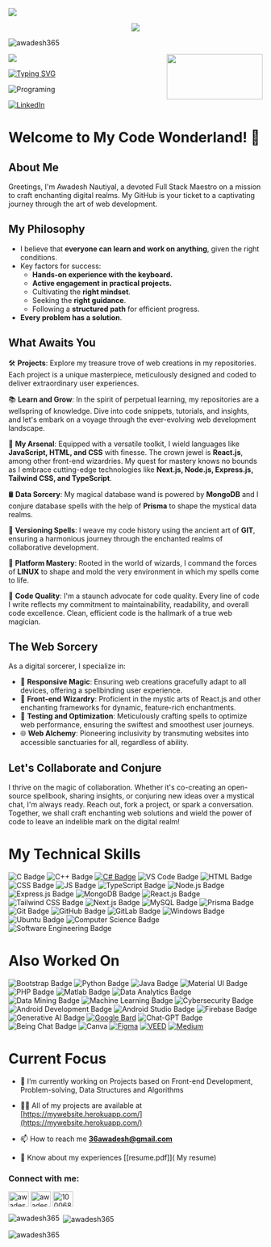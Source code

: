 ![](assets/Bottom_up.svg)

<!--   my-icons -->
<p align="center">
    <a href="https://github.com/awadesh365"><img src="https://img.shields.io/badge/status-updating-brightgreen.svg"></a>
    <p align="left"> <img src="https://komarev.com/ghpvc/?username=awadesh365&label=Profile%20views&color=0e75b6&style=flat"
        alt="awadesh365" /> </p> 
</p>


<!--   my-header-img -->
![](./src/header_.png)
<a href="https://dev.to/crackingdemon/register-and-login-system-in-mern-stack-1n98"><img src="https://miro.medium.com/v2/resize:fit:678/1*l2tlJsFNg2tH6QizegKkqA.png" align="right" height="90" width="190" ></a>

<!--https://readme-typing-svg.herokuapp.com/demo/  -->
[![Typing SVG](http://readme-typing-svg.herokuapp.com?font=Fira+Code&pause=1000&width=435&lines=Hi+there+%F0%9F%91%8B%2C+I+am+Awadesh;Welcome+to+My+Profile;Software+Engineer;Full+Stack+Developer)](https://git.io/typing-svg)

<img src="https://www.freecodecamp.org/news/content/images/size/w2000/2023/05/pexels-tara-winstead-8386440--1-.jpg" alt ="Programing">



<!--   my-skils -->



[![LinkedIn](https://img.shields.io/badge/-Connect%20on%20LinkedIn-blue)](https://www.linkedin.com/in/awadesh-nautiyal/)

# Welcome to My Code Wonderland! 🚀

## About Me

Greetings, I'm Awadesh Nautiyal, a devoted Full Stack Maestro on a mission to craft enchanting digital realms. My GitHub is your ticket to a captivating journey through the art of web development.

## My Philosophy

- I believe that **everyone can learn and work on anything**, given the right conditions.
- Key factors for success:
  - **Hands-on experience with the keyboard.**
  - **Active engagement in practical projects.**
  - Cultivating the **right mindset**.
  - Seeking the **right guidance**.
  - Following a **structured path** for efficient progress.
- **Every problem has a solution**.

## What Awaits You

🛠️ **Projects**: Explore my treasure trove of web creations in my repositories. Each project is a unique masterpiece, meticulously designed and coded to deliver extraordinary user experiences.

📚 **Learn and Grow**: In the spirit of perpetual learning, my repositories are a wellspring of knowledge. Dive into code snippets, tutorials, and insights, and let's embark on a voyage through the ever-evolving web development landscape.

🧰 **My Arsenal**: Equipped with a versatile toolkit, I wield languages like **JavaScript, HTML, and CSS** with finesse. The crown jewel is **React.js**, among other front-end wizardries. My quest for mastery knows no bounds as I embrace cutting-edge technologies like **Next.js, Node.js, Express.js, Tailwind CSS, and TypeScript**.

🛢️ **Data Sorcery**: My magical database wand is powered by **MongoDB** and I conjure database spells with the help of **Prisma** to shape the mystical data realms.

🔗 **Versioning Spells**: I weave my code history using the ancient art of **GIT**, ensuring a harmonious journey through the enchanted realms of collaborative development.

🐧 **Platform Mastery**: Rooted in the world of wizards, I command the forces of **LINUX** to shape and mold the very environment in which my spells come to life.

🌟 **Code Quality**: I'm a staunch advocate for code quality. Every line of code I write reflects my commitment to maintainability, readability, and overall code excellence. Clean, efficient code is the hallmark of a true web magician.

## The Web Sorcery

As a digital sorcerer, I specialize in:

- 📱 **Responsive Magic**: Ensuring web creations gracefully adapt to all devices, offering a spellbinding user experience.
- 🚀 **Front-end Wizardry**: Proficient in the mystic arts of React.js and other enchanting frameworks for dynamic, feature-rich enchantments.
- 🧪 **Testing and Optimization**: Meticulously crafting spells to optimize web performance, ensuring the swiftest and smoothest user journeys.
- 🌐 **Web Alchemy**: Pioneering inclusivity by transmuting websites into accessible sanctuaries for all, regardless of ability.

## Let's Collaborate and Conjure

I thrive on the magic of collaboration. Whether it's co-creating an open-source spellbook, sharing insights, or conjuring new ideas over a mystical chat, I'm always ready. Reach out, fork a project, or spark a conversation. Together, we shall craft enchanting web solutions and wield the power of code to leave an indelible mark on the digital realm!



# My Technical Skills

![C Badge](https://img.shields.io/badge/-C-00599C?style=for-the-badge&logo=C&logoColor=white)
![C++ Badge](https://img.shields.io/badge/-C++-00599C?style=for-the-badge&logo=C%2B%2B&logoColor=white)
[![C# Badge](https://img.shields.io/badge/-C%23-239120?style=for-the-badge&logo=c-sharp&logoColor=white)](https://docs.microsoft.com/en-us/dotnet/csharp/)
![VS Code Badge](https://img.shields.io/badge/-VS%20Code-007ACC?style=for-the-badge&logo=Visual%20Studio%20Code&logoColor=white)
![HTML Badge](https://img.shields.io/badge/-HTML-E34F26?style=for-the-badge&logo=HTML5&logoColor=white)
![CSS Badge](https://img.shields.io/badge/-CSS-1572B6?style=for-the-badge&logo=CSS3&logoColor=white)
![JS Badge](https://img.shields.io/badge/-JavaScript-F7DF1E?style=for-the-badge&logo=JavaScript&logoColor=white)
![TypeScript Badge](https://img.shields.io/badge/-TypeScript-007ACC?style=for-the-badge&logo=TypeScript&logoColor=white)
![Node.js Badge](https://img.shields.io/badge/-Node.js-339933?style=flat&logo=Node.js&logoColor=white)  ![Express.js Badge](https://img.shields.io/badge/-Express.js-000000?style=flat&logo=Express&logoColor=white) ![MongoDB Badge](https://img.shields.io/badge/-MongoDB-47A248?style=flat&logo=MongoDB&logoColor=white) 
![React.js Badge](https://img.shields.io/badge/-React.js-61DAFB?style=for-the-badge&logo=React&logoColor=white)
![Tailwind CSS Badge](https://img.shields.io/badge/-Tailwind%20CSS-38B2AC?style=for-the-badge&logo=Tailwind%20CSS&logoColor=white)
![Next.js Badge](https://img.shields.io/badge/-Next.js-000000?style=for-the-badge&logo=Next.js&logoColor=white)
![MySQL Badge](https://img.shields.io/badge/-MySQL-4479A1?style=for-the-badge&logoColor=white)
![Prisma Badge](https://img.shields.io/badge/-Prisma-2D3748?style=for-the-badge&logo=Prisma&logoColor=white)
![Git Badge](https://img.shields.io/badge/-Git-F05032?style=for-the-badge&logo=Git&logoColor=white)
![GitHub Badge](https://img.shields.io/badge/-GitHub-181717?style=for-the-badge&logo=GitHub&logoColor=white)
![GitLab Badge](https://img.shields.io/badge/-GitLab-FCA121?style=for-the-badge&logo=GitLab&logoColor=white)
![Windows Badge](https://img.shields.io/badge/-Windows-0078D6?style=for-the-badge&logo=Windows&logoColor=white)
![Ubuntu Badge](https://img.shields.io/badge/-Ubuntu-E95420?style=for-the-badge&logo=Ubuntu&logoColor=white)
![Computer Science Badge](https://img.shields.io/badge/-Computer%20Science-FAB040?style=for-the-badge&logoColor=white)
![Software Engineering Badge](https://img.shields.io/badge/-Software%20Engineering-FF6600?style=for-the-badge&logoColor=white)


# Also Worked On

![Bootstrap Badge](https://img.shields.io/badge/-Bootstrap-7952B3?style=flat&logo=Bootstrap&logoColor=white) ![Python Badge](https://img.shields.io/badge/-Python-3776AB?style=flat&logo=Python&logoColor=white) ![Java Badge](https://img.shields.io/badge/-Java-007396?style=flat&logo=Java&logoColor=white) ![Material UI Badge](https://img.shields.io/badge/-Material%20UI-0081CB?style=flat)  ![PHP Badge](https://img.shields.io/badge/-PHP-777BB4?style=flat&logo=PHP&logoColor=white)  ![Matlab Badge](https://img.shields.io/badge/-Matlab-0076A8?style=flat&logo=Mathworks&logoColor=white)
![Data Analytics Badge](https://img.shields.io/badge/-Data%20Analytics-FF5733?style=flat) ![Data Mining Badge](https://img.shields.io/badge/-Data%20Mining-00ACC1?style=flat) ![Machine Learning Badge](https://img.shields.io/badge/-Machine%20Learning-FF6F61?style=flat&logo=Python&logoColor=white)
![Cybersecurity Badge](https://img.shields.io/badge/-Cybersecurity-333333?style=flat)
![Android Development Badge](https://img.shields.io/badge/-Android%20Development-3DDC84?style=flat) ![Android Studio Badge](https://img.shields.io/badge/-Android%20Studio-3DDC84?style=flat) ![Firebase Badge](https://img.shields.io/badge/-Firebase-FFCA28?style=flat&logo=Firebase&logoColor=black)
![Generative AI Badge](https://img.shields.io/badge/-Generative%20AI-4B8BBE?style=flat) [![Google Bard](https://img.shields.io/badge/Google_Bard-Available-brightgreen.svg)](https://ai.googleblog.com/2022/01/lamda-language-model-for-dialogue.html) ![Chat-GPT Badge](https://img.shields.io/badge/-Chat--GPT-4B8BBE?style=flat) ![Being Chat Badge](https://img.shields.io/badge/-Being%20Chat-007ACC?style=flat)
![Canva](https://img.shields.io/badge/Canva-Design%20Graphics%20and%20More-red) [![Figma](https://img.shields.io/badge/Figma-Design%20Prototypes%20and%20Graphics-purple)](https://www.figma.com/) [![VEED](https://img.shields.io/badge/VEED-Create%20and%20Edit%20Videos-blue)](https://www.veed.io/) [![Medium](https://img.shields.io/badge/Medium-Writing%20and%20Publishing-black)](https://medium.com/)



# Current Focus
- 🔭 I’m currently working on Projects based on Front-end Development, Problem-solving, Data Structures and Algorithms

- 👨‍💻 All of my projects are available at [https://mywebsite.herokuapp.com/](https://mywebsite.herokuapp.com/)

- 📫 How to reach me **36awadesh@gmail.com**

- 📄 Know about my experiences [[resume.pdf]]( My resume)

<h3 align="left">Connect with me:</h3>
<p align="left">
    <a href="https://twitter.com/NautiyalAwadesh" target="blank"><img align="center"
            src="https://upload.wikimedia.org/wikipedia/commons/thumb/6/6f/Logo_of_Twitter.svg/1200px-Logo_of_Twitter.svg.png"
            alt="awadeshnautiyal" height="30" width="40" /></a>
    <a href="https://linkedin.com/in/awadesh-nautiyal" target="blank"><img align="center"
            src="https://upload.wikimedia.org/wikipedia/commons/thumb/c/ca/LinkedIn_logo_initials.png/640px-LinkedIn_logo_initials.png"
            alt="awadesh-nautiyal" height="30" width="40" /></a>
    <a href="https://fb.com/100068354002459" target="blank"><img align="center"
            src="https://upload.wikimedia.org/wikipedia/en/thumb/0/04/Facebook_f_logo_%282021%29.svg/768px-Facebook_f_logo_%282021%29.svg.png?20210818083032"
            alt="100068354002459" height="30" width="40" /></a>
</p>

<p><img align="left"
        src="https://github-readme-stats.vercel.app/api/top-langs?username=awadesh365&show_icons=true&locale=en&layout=compact"
        alt="awadesh365" /></p>

<p>&nbsp;<img align="center"
        src="https://github-readme-stats.vercel.app/api?username=awadesh365&show_icons=true&locale=en"
        alt="awadesh365" /></p>

<p><img align="center" src="https://github-readme-streak-stats.herokuapp.com/?user=awadesh365&" alt="awadesh365" /></p>
